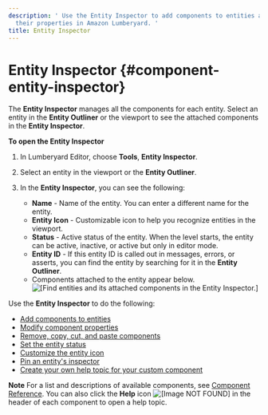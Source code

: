 ```yaml
---
description: ' Use the Entity Inspector to add components to entities and modify
  their properties in Amazon Lumberyard. '
title: Entity Inspector
---
```

# Entity Inspector {#component-entity-inspector}

The **Entity Inspector** manages all the components for each entity\. Select an entity in the **Entity Outliner** or the viewport to see the attached components in the **Entity Inspector**\.

**To open the Entity Inspector**

1. In Lumberyard Editor, choose **Tools**, **Entity Inspector**\.

1. Select an entity in the viewport or the **Entity Outliner**\.

1. In the **Entity Inspector**, you can see the following:
   + **Name** - Name of the entity\. You can enter a different name for the entity\.
   + **Entity Icon** - Customizable icon to help you recognize entities in the viewport\.
   + **Status** - Active status of the entity\. When the level starts, the entity can be active, inactive, or active but only in editor mode\.
   + **Entity ID** - If this entity ID is called out in messages, errors, or asserts, you can find the entity by searching for it in the **Entity Outliner**\.
   + Components attached to the entity appear below\.
![\[Find entities and its attached components in the Entity Inspector.\]](/images/user-guide/component/entity_system/component-entity-inspector.png)

Use the **Entity Inspector** to do the following:
+ [Add components to entities](/docs/userguide/components/working-adding.md)
+ [Modify component properties](/docs/userguide/editing-component-properties.md)
+ [Remove, copy, cut, and paste components](/docs/userguide/creating-adding-components.md)
+ [Set the entity status](/docs/user-guide/editor/entity-inspector-status.md)
+ [Customize the entity icon](/docs/user-guide/editor/entity-inspector-customize-icon.md)
+ [Pin an entity's inspector](/docs/user-guide/editor/entity-inspector-pin.md)
+ [Create your own help topic for your custom component](/docs/userguide/editing-component-properties#component-entity-inspector-help)

**Note**
For a list and descriptions of available components, see [Component Reference](/docs/userguide/components/components.md)\. You can also click the **Help** icon ![\[Image NOT FOUND\]](/images/user-guide/component/entity_system/entity-inspector-help.png) in the header of each component to open a help topic\.